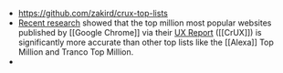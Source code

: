 - https://github.com/zakird/crux-top-lists
- [Recent research](https://zakird.com/papers/toplists.pdf) showed that the top
  million most popular websites published by [[Google Chrome]] via their [UX
  Report](https://developer.chrome.com/docs/crux/) ([[CrUX]]) is significantly more
  accurate than other top lists like the [[Alexa]] Top Million and Tranco Top
  Million.
-